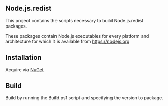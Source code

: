 Node.js.redist
--------------

This project contains the scripts necessary to build Node.js.redist packages.

These packages contain Node.js executables for every platform and architecture
for which it is available from https://nodejs.org

## Installation
 
Acquire via [NuGet](http://www.nuget.org/packages/node.js.redist)

## Build

Build by running the Build.ps1 script and specifying the version to package.
